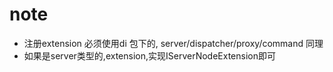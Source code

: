 # note

- 注册extension 必须使用di 包下的, server/dispatcher/proxy/command 同理
- 如果是server类型的,extension,实现IServerNodeExtension即可